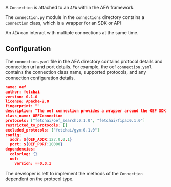 A `Connection` is attached to an `AEA` within the AEA framework.

The `connection.py` module in the `connections` directory contains a `Connection` class, 
which is a wrapper for an SDK or API

An `AEA` can interact with multiple connections at the same time.

## Configuration

The `connection.yaml` file in the AEA directory contains protocol details and connection url and port details. For example, the oef `connection.yaml` contains the connection class name, supported protocols, and any connection configuration details.

``` json
name: oef
author: fetchai
version: 0.1.0
license: Apache-2.0
fingerprint: ""
description: "The oef connection provides a wrapper around the OEF SDK for connection with the OEF search and communication node."
class_name: OEFConnection
protocols: ["fetchai/oef_search:0.1.0", "fetchai/fipa:0.1.0"]
restricted_to_protocols: []
excluded_protocols: ["fetchai/gym:0.1.0"]
config:
  addr: ${OEF_ADDR:127.0.0.1}
  port: ${OEF_PORT:10000}
dependencies:
  colorlog: {}
  oef:
    version: ==0.8.1
```


The developer is left to implement the methods of the `Connection` dependent on the protocol type. 

<br />



